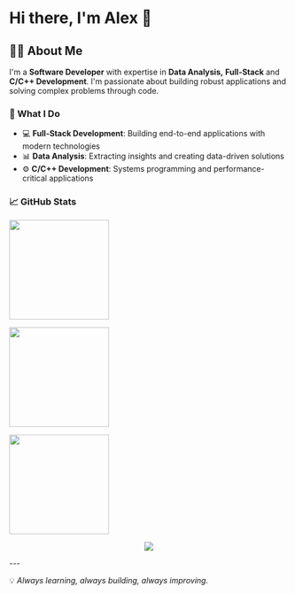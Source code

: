 # Hi there, I'm Alex 👋

## 👨‍💻 About Me

I'm a **Software Developer** with expertise in **Data Analysis,** **Full-Stack** and **C/C++ Development**. I'm passionate about building robust applications and solving complex problems through code.

### 🚀 What I Do

- 💻 **Full-Stack Development**: Building end-to-end applications with modern technologies
- 📊 **Data Analysis**: Extracting insights and creating data-driven solutions
- ⚙️ **C/C++ Development**: Systems programming and performance-critical applications

### 📈 GitHub Stats

<p align="left">
  <!-- Lenguajes más usados -->
  <img height="180em"" 
       src="https://github-readme-stats.vercel.app/api/top-langs/?username=adiaz-uf&layout=compact&theme=radical" />

  <img height="180em"
       src="https://github-readme-streak-stats.herokuapp.com/?user=adiaz-uf&theme=radical&hide_border=false" />
       
  <!-- Estadísticas generales -->
  <img height="180em" 
       src="https://github-readme-stats.vercel.app/api?username=adiaz-uf&show_icons=true&theme=radical" />
</p>

<!-- 3D Contributions (gráfico 3D tipo colinas de commits) -->
<p align="center">
  <img src="https://ghchart.rshah.org/adiaz-uf" />
</p>
---

💡 *Always learning, always building, always improving.*
